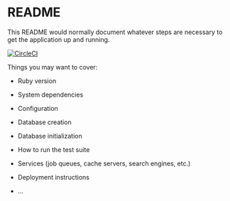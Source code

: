 # README

This README would normally document whatever steps are necessary to get the
application up and running.

[![CircleCI](https://circleci.com/gh/anhtaka/tweet_app.svg?style=svg)](https://circleci.com/gh/anhtaka/tweet_app)

Things you may want to cover:

* Ruby version

* System dependencies

* Configuration

* Database creation

* Database initialization

* How to run the test suite

* Services (job queues, cache servers, search engines, etc.)

* Deployment instructions

* ...
